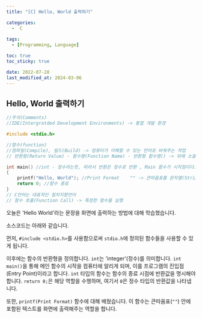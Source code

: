 ```yaml
---
title: "[C] Hello, World 출력하기"

categories:
  -  C
  
tags:
  - [Programming, Language]

toc: true
toc_sticky: true

date: 2022-07-28
last_modified_at: 2024-03-06
---
```

## Hello, World 출력하기

```c
//주석(Comments)
//IDE(Intergratded Development Environments) -> 통합 개발 환경

#include <stdio.h>

//함수(function)
//컴파일(Compile), 빌드(Build) -> 컴퓨터가 이해할 수 있는 언어로 바꿔주는 작업
// 반환형(Return Value) - 함수명(Function Name) - 반환형 함수명() -> 뒤에 소괄호가있으면 컴퓨터가 함수로 인식

int main() //int - 정수라는뜻, 따라서 반환은 정수로 반환 , Main 함수가 시작점이다. -> Entry Point 라고 부른다.
{
    printf("Hello, World"); //Print Format    "" -> 큰따옴표를 문자열(String) 이라고 부른다
    return 0; //함수 종료
}
// C언어는 대표적인 절차지향언어
// 함수 호출(Function Call) -> 특정한 함수를 실행

```


오늘은 'Hello World'라는 문장을 화면에 출력하는 방법에 대해 학습했습니다.

소스코드는 아래와 같습니다.

먼저, `#include <stdio.h>`를 사용함으로써 `stdio.h`에 정의된 함수들을 사용할 수 있게 됩니다.

이후에는 함수의 반환형을 정의합니다. `int`는 'integer'(정수)를 의미합니다. `int main()`을 통해 메인 함수의 시작을 컴퓨터에 알리게 되며, 이를 프로그램의 진입점(Entry Point)이라고 합니다. `int` 타입의 함수는 함수의 종료 시점에 반환값을 명시해야 합니다. `return 0;`은 해당 역할을 수행하며, 여기서 `0`은 정수 타입의 반환값을 나타냅니다.

또한, `printf(Print Format)` 함수에 대해 배웠습니다. 이 함수는 큰따옴표(`""`) 안에 포함된 텍스트를 화면에 출력해주는 역할을 합니다.